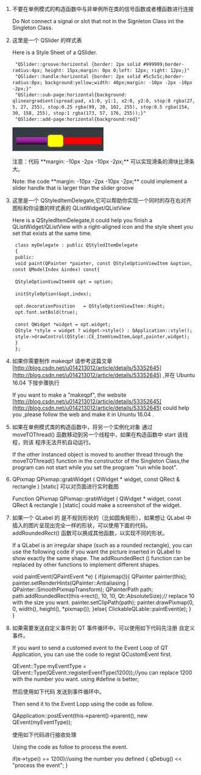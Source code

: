 1. 不要在单例模式的构造函数中与非单例所在类的信号函数或者槽函数进行连接<p> Do Not connect a signal or slot that not in the Signleton Class int the Singleton Class.<p>

2. 这里是一个 QSlider 的样式表<p>Here is a Style Sheet of a QSlider.<p>

        "QSlider::groove:horizontal {border: 2px solid #999999;border-radius:4px; height: 15px;margin: 0px 0;left: 12px; right: 12px;}"
        "QSlider::handle:horizontal {border: 2px solid #5c5c5c;border-radius:8px; background:yellow;width: 40px;margin: -10px -2px -10px -2px;}"
        "QSlider::sub-page:horizontal{background: qlineargradient(spread:pad, x1:0, y1:1, x2:0, y2:0, stop:0 rgba(27, 5, 27, 255), stop:0.25 rgba(99, 20, 102, 255), stop:0.5 rgba(154, 30, 158, 255), stop:1 rgba(173, 57, 176, 255));}"
        "QSlider::add-page:horizontal{background:red}"
	 ![QSlider](image/QSliderStyleSheet.png)<p>
	<p>注意：代码 **margin: -10px -2px -10px -2px;** 可以实现滑条的滑块比滑条大。
	<p>Note: the code **margin: -10px -2px -10px -2px;** could implement a slider handle that is larger than the slider groove

3. 这里是一个 QStyledItemDelegate,它可以帮助你实现一个同时的存在右对齐图标和你设置的样式表的 QListWidget/QListView <p>Here is a QStyledItemDelegate,it could help you finish a QListWidget/QListView with a right-aligned icon and the style sheet you set that exists at the same time.
	
		class myDelegate : public QStyledItemDelegate
		{
		public:
		void paint(QPainter *painter, const QStyleOptionViewItem &option, const QModelIndex &index) const{
		
		QStyleOptionViewItemV4 opt = option;
    
	    initStyleOption(&opt,index);
    
	    opt.decorationPosition   = QStyleOptionViewItem::Right;
	    opt.font.setBold(true);
    
	    const QWidget *widget = opt.widget;
	    QStyle *style = widget ? widget->style() : QApplication::style();
	    style->drawControl(QStyle::CE_ItemViewItem,&opt,painter,widget);
	    }
		};
	
4. 如果你需要制作 makeqpf 请参考这篇文章 [http://blog.csdn.net/u014213012/article/details/53352645](http://blog.csdn.net/u014213012/article/details/53352645) ,并在 Ubuntu 16.04 下按步骤执行 <p>If you want to make a "makeqpf", the website  [http://blog.csdn.net/u014213012/article/details/53352645](http://blog.csdn.net/u014213012/article/details/53352645) could help you ,please follow the web and make it in Ununtu 16.04 .<p>

5. 如果在单例模式类的构造函数中，将另一个实例化对象 通过 moveTOThread() 函数移动到另一个线程中，如果在构造函数中 start 该线程，则该 程序无法开机自动运行。<p> If the other instanced object is moved to another thread through the moveTOThread() function in the constructor of the Singleton Class,the program can not start while you set the program "run while boot".

6. QPixmap QPixmap::grabWidget ( QWidget * widget, const QRect & rectangle ) [static] 可以对页面进行实时截图<p>Function QPixmap QPixmap::grabWidget ( QWidget * widget, const QRect & rectangle ) [static] could make a screenshot of the widget.

7. 如果一个 QLabel 的 是不规则形状的（比如圆角矩形），如果想让 QLabel 中插入的图片呈现出完全一样的形状，可以使用下面的代码。addRoundedRect() 函数可以换成其他函数，以实现不同的形状。<p>If a QLabel is an irregular shape (such as a rounded rectangle), you can use the following code if you want the picture inserted in QLabel to show exactly the same shape. The addRoundedRect () function can be replaced by other functions to implement different shapes.

	void paintEvent(QPaintEvent *e)
	{
    	if(pixmap()){
     	      QPainter painter(this);
     	      painter.setRenderHints(QPainter::Antialiasing | QPainter::SmoothPixmapTransform);
     	      QPainterPath path;
	      path.addRoundedRect(this->rect(), 10, 10, Qt::AbsoluteSize);// replace 10 with the size you want.
	      painter.setClipPath(path);
	      painter.drawPixmap(0, 0, width(), height(), *pixmap());
       }else{
           ClickableQLable::paintEvent(e);
       }     
	}
	
8. 如果需要发送自定义事件到 QT 事件循环中，可以使用如下代码先注册 自定义事件。<p>If you want to send a customed event to the Event Loop of QT Application, you can use the code to regist QCustomEvent first.<p>
		QEvent::Type myEventType = QEvent::Type(QEvent::registerEventType(1200));//you can replace 1200 with the number you want. using #define is better;
		<p>然后使用如下代码 发送到事件循环中。<p> Then send it to the Event Lopp using the code as follow.<p>
	QApplication::postEvent(this->parent()->parent(), new QEvent(myEventType));	
	<p>使用如下代码进行接收处理<p> Using the code as folloe to process the event.<p>
		if(e->type() == 1200)//using the number you defined
	{
		qDebug() << "process the event";
	}
	
	
		

